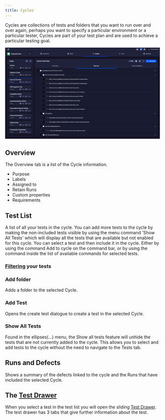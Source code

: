 ```yaml
---
title: Cycles
---
```



Cycles are collections of tests and folders that you want to run over and over again, perhaps you want to specify a particular environment or a particular tester, Cycles are part of your test plan and are used to achieve a particular testing goal.

![img_24.png](img_24.png)

##  Overview 
The Overview tab is a list of the Cycle information. 

- Purpose
- Labels
- Assigned to
- Retain Runs
- Custom properties
- Requirements




## Test List
A list of all your tests in the cycle. 
You can add more tests to the cycle by making the non-included tests visible by using the menu command 'Show All Tests' which will display all the tests that are available but not enabled for this cycle. You can select a test and then include it in the cycle. Either by using the command Add to cycle on the command bar, or by using the command inside the list of available commands for selected tests.


### [Filtering](filtering) your tests

### Add folder
Adds a folder to the selected Cycle.

### Add Test
Opens the create test dialogue to create a test in the selected Cycle.

### Show All Tests
Found in the ellipses(...) menu, the Show all tests feature will unhide the tests that are not currently added to the cycle. This allows you to select and add tests to the cycle without the need to navigate to the Tests tab. 


##  Runs and Defects

Shows a summary of the defects linked to the cycle and the Runs that have included the selected Cycle.




## The [Test Drawer](Test_Drawer)
When you select a test in the test list you will open the sliding [Test Drawer](Test_Drawer).
The test drawer has 3 tabs that give further information about the test.


